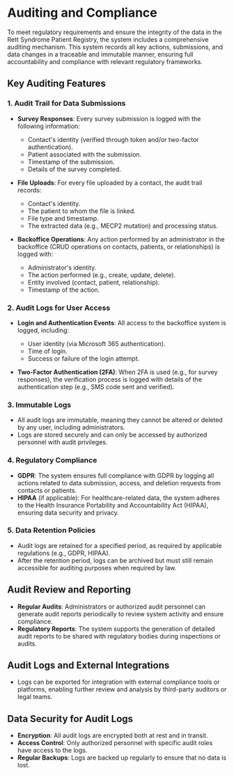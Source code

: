# Auditing and Compliance

To meet regulatory requirements and ensure the integrity of the data in the Rett Syndrome Patient Registry, the system includes a comprehensive auditing mechanism. This system records all key actions, submissions, and data changes in a traceable and immutable manner, ensuring full accountability and compliance with relevant regulatory frameworks.

## Key Auditing Features

### 1. **Audit Trail for Data Submissions**
- **Survey Responses**: Every survey submission is logged with the following information:
  - Contact's identity (verified through token and/or two-factor authentication).
  - Patient associated with the submission.
  - Timestamp of the submission.
  - Details of the survey completed.
  
- **File Uploads**: For every file uploaded by a contact, the audit trail records:
  - Contact's identity.
  - The patient to whom the file is linked.
  - File type and timestamp.
  - The extracted data (e.g., MECP2 mutation) and processing status.
  
- **Backoffice Operations**: Any action performed by an administrator in the backoffice (CRUD operations on contacts, patients, or relationships) is logged with:
  - Administrator's identity.
  - The action performed (e.g., create, update, delete).
  - Entity involved (contact, patient, relationship).
  - Timestamp of the action.

### 2. **Audit Logs for User Access**
- **Login and Authentication Events**: All access to the backoffice system is logged, including:
  - User identity (via Microsoft 365 authentication).
  - Time of login.
  - Success or failure of the login attempt.
  
- **Two-Factor Authentication (2FA)**: When 2FA is used (e.g., for survey responses), the verification process is logged with details of the authentication step (e.g., SMS code sent and verified).

### 3. **Immutable Logs**
- All audit logs are immutable, meaning they cannot be altered or deleted by any user, including administrators.
- Logs are stored securely and can only be accessed by authorized personnel with audit privileges.

### 4. **Regulatory Compliance**
- **GDPR**: The system ensures full compliance with GDPR by logging all actions related to data submission, access, and deletion requests from contacts or patients.
- **HIPAA** (if applicable): For healthcare-related data, the system adheres to the Health Insurance Portability and Accountability Act (HIPAA), ensuring data security and privacy.

### 5. **Data Retention Policies**
- Audit logs are retained for a specified period, as required by applicable regulations (e.g., GDPR, HIPAA).
- After the retention period, logs can be archived but must still remain accessible for auditing purposes when required by law.

## Audit Review and Reporting

- **Regular Audits**: Administrators or authorized audit personnel can generate audit reports periodically to review system activity and ensure compliance.
- **Regulatory Reports**: The system supports the generation of detailed audit reports to be shared with regulatory bodies during inspections or audits.

## Audit Logs and External Integrations
- Logs can be exported for integration with external compliance tools or platforms, enabling further review and analysis by third-party auditors or legal teams.

## Data Security for Audit Logs
- **Encryption**: All audit logs are encrypted both at rest and in transit.
- **Access Control**: Only authorized personnel with specific audit roles have access to the logs.
- **Regular Backups**: Logs are backed up regularly to ensure that no data is lost.